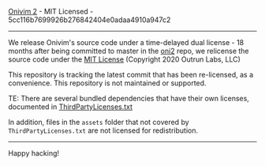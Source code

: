[Onivim 2](https://v2.onivim.io) - MIT Licensed - 5cc116b7699926b276842404e0adaa4910a947c2

---

We release Onivim's source code under a time-delayed dual license - 18 months after being committed to master in the [oni2](https://github.com/onivim/oni2) repo,
we relicense the source code under the [MIT License](https://opensource.org/licenses/MIT) (Copyright 2020 Outrun Labs, LLC)

This repository is tracking the latest commit that has been re-licensed, as a convenience. This repository is not maintained or supported.

TE: There are several bundled dependencies that have their own licenses, documented in [ThirdPartyLicenses.txt](./ThirdPartyLicenses.txt)

In addition, files in the `assets` folder that not covered by `ThirdPartyLicenses.txt` are not licensed for redistribution.

---

Happy hacking! 
